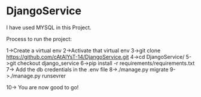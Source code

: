 # DjangoService

I have used MYSQL in this Project.

Process to run the project:

1->Create a virtual env
2->Activate that virtual env
3->git clone https://github.com/cAtAlYsT-14/DjangoService.git
4->cd DjangoService/
5->git checkout django_service
6->pip install -r requirements/requirements.txt 
7-> Add the db credentials in the .env file
8->./manage.py migrate
9->./manage.py runsevrer

10-> You are now good to go!

